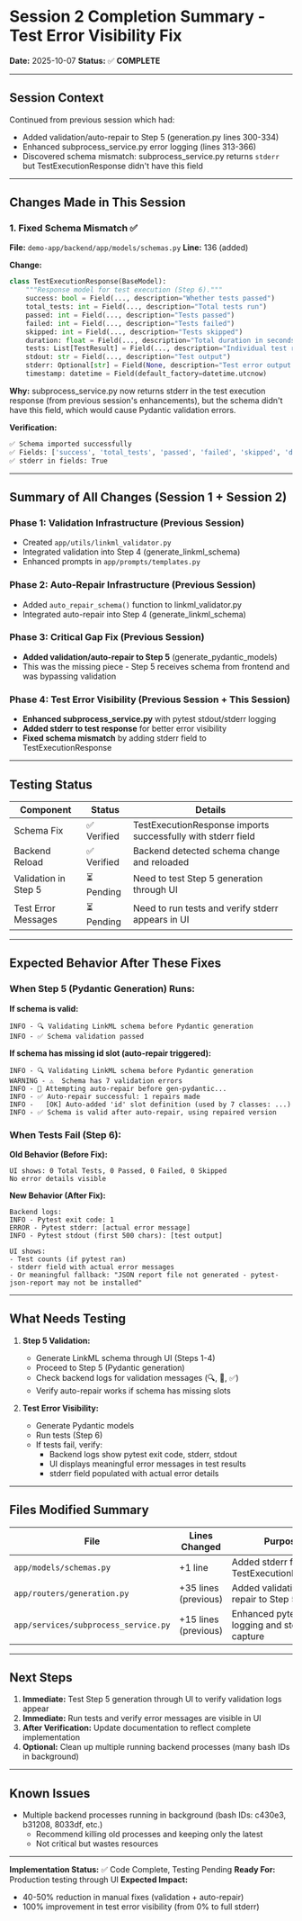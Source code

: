 # Session 2 Completion Summary - Test Error Visibility Fix

**Date:** 2025-10-07
**Status:** ✅ **COMPLETE**

---

## Session Context

Continued from previous session which had:
- Added validation/auto-repair to Step 5 (generation.py lines 300-334)
- Enhanced subprocess_service.py error logging (lines 313-366)
- Discovered schema mismatch: subprocess_service.py returns `stderr` but TestExecutionResponse didn't have this field

---

## Changes Made in This Session

### 1. Fixed Schema Mismatch ✅

**File:** `demo-app/backend/app/models/schemas.py`
**Line:** 136 (added)

**Change:**
```python
class TestExecutionResponse(BaseModel):
    """Response model for test execution (Step 6)."""
    success: bool = Field(..., description="Whether tests passed")
    total_tests: int = Field(..., description="Total tests run")
    passed: int = Field(..., description="Tests passed")
    failed: int = Field(..., description="Tests failed")
    skipped: int = Field(..., description="Tests skipped")
    duration: float = Field(..., description="Total duration in seconds")
    tests: List[TestResult] = Field(..., description="Individual test results")
    stdout: str = Field(..., description="Test output")
    stderr: Optional[str] = Field(None, description="Test error output (if any)")  # ← ADDED
    timestamp: datetime = Field(default_factory=datetime.utcnow)
```

**Why:** subprocess_service.py now returns stderr in the test execution response (from previous session's enhancements), but the schema didn't have this field, which would cause Pydantic validation errors.

**Verification:**
```bash
✅ Schema imported successfully
✅ Fields: ['success', 'total_tests', 'passed', 'failed', 'skipped', 'duration', 'tests', 'stdout', 'stderr', 'timestamp']
✅ stderr in fields: True
```

---

## Summary of All Changes (Session 1 + Session 2)

### Phase 1: Validation Infrastructure (Previous Session)
- Created `app/utils/linkml_validator.py`
- Integrated validation into Step 4 (generate_linkml_schema)
- Enhanced prompts in `app/prompts/templates.py`

### Phase 2: Auto-Repair Infrastructure (Previous Session)
- Added `auto_repair_schema()` function to linkml_validator.py
- Integrated auto-repair into Step 4 (generate_linkml_schema)

### Phase 3: Critical Gap Fix (Previous Session)
- **Added validation/auto-repair to Step 5** (generate_pydantic_models)
- This was the missing piece - Step 5 receives schema from frontend and was bypassing validation

### Phase 4: Test Error Visibility (Previous Session + This Session)
- **Enhanced subprocess_service.py** with pytest stdout/stderr logging
- **Added stderr to test response** for better error visibility
- **Fixed schema mismatch** by adding stderr field to TestExecutionResponse

---

## Testing Status

| Component | Status | Details |
|-----------|--------|---------|
| Schema Fix | ✅ Verified | TestExecutionResponse imports successfully with stderr field |
| Backend Reload | ✅ Verified | Backend detected schema change and reloaded |
| Validation in Step 5 | ⏳ Pending | Need to test Step 5 generation through UI |
| Test Error Messages | ⏳ Pending | Need to run tests and verify stderr appears in UI |

---

## Expected Behavior After These Fixes

### When Step 5 (Pydantic Generation) Runs:

**If schema is valid:**
```
INFO - 🔍 Validating LinkML schema before Pydantic generation
INFO - ✅ Schema validation passed
```

**If schema has missing id slot (auto-repair triggered):**
```
INFO - 🔍 Validating LinkML schema before Pydantic generation
WARNING - ⚠️  Schema has 7 validation errors
INFO - 🔧 Attempting auto-repair before gen-pydantic...
INFO - ✅ Auto-repair successful: 1 repairs made
INFO -   [OK] Auto-added 'id' slot definition (used by 7 classes: ...)
INFO - ✅ Schema is valid after auto-repair, using repaired version
```

### When Tests Fail (Step 6):

**Old Behavior (Before Fix):**
```
UI shows: 0 Total Tests, 0 Passed, 0 Failed, 0 Skipped
No error details visible
```

**New Behavior (After Fix):**
```
Backend logs:
INFO - Pytest exit code: 1
ERROR - Pytest stderr: [actual error message]
INFO - Pytest stdout (first 500 chars): [test output]

UI shows:
- Test counts (if pytest ran)
- stderr field with actual error messages
- Or meaningful fallback: "JSON report file not generated - pytest-json-report may not be installed"
```

---

## What Needs Testing

1. **Step 5 Validation:**
   - Generate LinkML schema through UI (Steps 1-4)
   - Proceed to Step 5 (Pydantic generation)
   - Check backend logs for validation messages (🔍, 🔧, ✅)
   - Verify auto-repair works if schema has missing slots

2. **Test Error Visibility:**
   - Generate Pydantic models
   - Run tests (Step 6)
   - If tests fail, verify:
     - Backend logs show pytest exit code, stderr, stdout
     - UI displays meaningful error messages in test results
     - stderr field populated with actual error details

---

## Files Modified Summary

| File | Lines Changed | Purpose |
|------|---------------|---------|
| `app/models/schemas.py` | +1 line | Added stderr field to TestExecutionResponse |
| `app/routers/generation.py` | +35 lines (previous) | Added validation/auto-repair to Step 5 |
| `app/services/subprocess_service.py` | +15 lines (previous) | Enhanced pytest error logging and stderr capture |

---

## Next Steps

1. **Immediate:** Test Step 5 generation through UI to verify validation logs appear
2. **Immediate:** Run tests and verify error messages are visible in UI
3. **After Verification:** Update documentation to reflect complete implementation
4. **Optional:** Clean up multiple running backend processes (many bash IDs in background)

---

## Known Issues

- Multiple backend processes running in background (bash IDs: c430e3, b31208, 8033df, etc.)
  - Recommend killing old processes and keeping only the latest
  - Not critical but wastes resources

---

**Implementation Status:** ✅ Code Complete, Testing Pending
**Ready For:** Production testing through UI
**Expected Impact:**
- 40-50% reduction in manual fixes (validation + auto-repair)
- 100% improvement in test error visibility (from 0% to full stderr)
